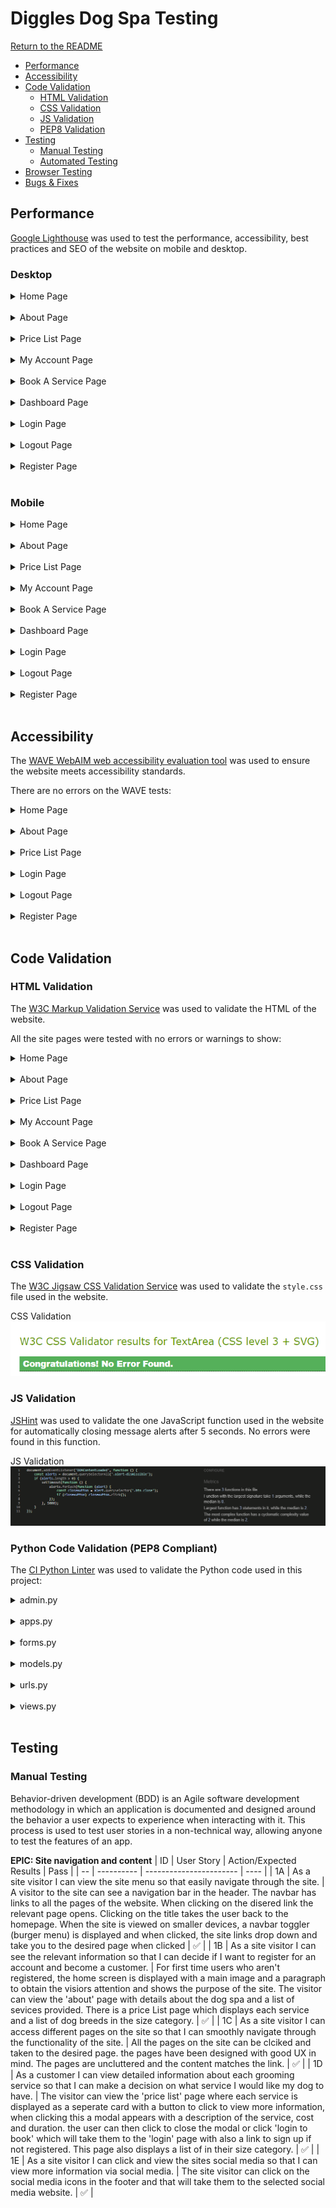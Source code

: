 # Diggles Dog Spa Testing

[Return to the README](README.md)

- [Performance](#performance)
- [Accessibility](#accessibility)
- [Code Validation](#code-validation)
  - [HTML Validation](#html-validation)
  - [CSS Validation](#css-validation)
  - [JS Validation](#js-validation)
  - [PEP8 Validation](#python-code-validation)
- [Testing](#testing)
  - [Manual Testing](#manual-testing)
  - [Automated Testing](#automated-testing)
- [Browser Testing](#browser-testing)
- [Bugs & Fixes](#bugs-and-fixes)

## Performance

[Google Lighthouse](https://developer.chrome.com/docs/lighthouse/overview/) was used to test the performance, accessibility, best practices and SEO of the website on mobile and desktop.

### Desktop

<details>
<summary>Home Page</summary>
<img src="static/documentation/lighthouse_tests/desktop-home.png">
</details>

<br>

<details>
<summary>About Page</summary>
<img src="static/documentation/lighthouse_tests/desktop-about.png">
</details>

<br>

<details>
<summary>Price List Page</summary>
<img src="static/documentation/lighthouse_tests/desktop-pricelist.png">
</details>

<br>

<details>
<summary>My Account Page</summary>
<img src="static/documentation/lighthouse_tests/desktop-myaccount.png">
</details>

<br>

<details>
<summary>Book A Service Page</summary>
<img src="static/documentation/lighthouse_tests/desktop-booking.png">
</details>

<br>

<details>
<summary>Dashboard Page</summary>
<img src="static/documentation/lighthouse_tests/desktop-dashboard.png">
</details>

<br>

<details>
<summary>Login Page</summary>
<img src="static/documentation/lighthouse_tests/desktop-login.png">
</details>

<br>

<details>
<summary>Logout Page</summary>
<img src="static/documentation/lighthouse_tests/desktop-logout.png">
</details>

<br>

<details>
<summary>Register Page</summary>
<img src="static/documentation/lighthouse_tests/desktop-register.png">
</details>

<br>

### Mobile

<details>
<summary>Home Page</summary>
<img src="static/documentation/lighthouse_tests/mobile-home.png">
</details>

<br>

<details>
<summary>About Page</summary>
<img src="static/documentation/lighthouse_tests/mobile-about.png">
</details>

<br>

<details>
<summary>Price List Page</summary>
<img src="static/documentation/lighthouse_tests/mobile-pricelist.png">
</details>

<br>

<details>
<summary>My Account Page</summary>
<img src="static/documentation/lighthouse_tests/mobile-myaccount.png">
</details>

<br>

<details>
<summary>Book A Service Page</summary>
<img src="static/documentation/lighthouse_tests/mobile-booking.png">
</details>

<br>

<details>
<summary>Dashboard Page</summary>
<img src="static/documentation/lighthouse_tests/mobile-dashboard.png">
</details>

<br>

<details>
<summary>Login Page</summary>
<img src="static/documentation/lighthouse_tests/mobile-login.png">
</details>

<br>

<details>
<summary>Logout Page</summary>
<img src="static/documentation/lighthouse_tests/mobile-logout.png">
</details>

<br>

<details>
<summary>Register Page</summary>
<img src="static/documentation/lighthouse_tests/mobile-register.png">
</details>

<br>

## Accessibility

The [WAVE WebAIM web accessibility evaluation tool](https://wave.webaim.org/) was used to ensure the website meets accessibility standards.

There are no errors on the WAVE tests:

<details>
<summary>Home Page</summary>
<img src="static/documentation/wave_tests/wave-home.png">
</details>

<br>

<details>
<summary>About Page</summary>
<img src="static/documentation/wave_tests/wave-about.png">
</details>

<br>

<details>
<summary>Price List Page</summary>
<img src="static/documentation/wave_tests/wave-pricelist.png">
</details>

<br>

<details>
<summary>Login Page</summary>
<img src="static/documentation/wave_tests/wave-login.png">
</details>

<br>

<details>
<summary>Logout Page</summary>
<img src="static/documentation/wave_tests/wave-logout.png">
</details>

<br>

<details>
<summary>Register Page</summary>
<img src="static/documentation/wave_tests/wave-register.png">
</details>

<br>

## Code Validation

### HTML Validation

The [W3C Markup Validation Service](https://validator.w3.org/) was used to validate the HTML of the website.

All the site pages were tested with no errors or warnings to show:

<details>
<summary>Home Page</summary>
<img src="static/documentation/html_tests/html-home.png">
</details>

<br>

<details>
<summary>About Page</summary>
<img src="static/documentation/html_tests/html-about.png">
</details>

<br>

<details>
<summary>Price List Page</summary>
<img src="static/documentation/html_tests/html-pricelist.png">
</details>

<br>

<details>
<summary>My Account Page</summary>
<img src="static/documentation/html_tests/html-myaccount.png">
</details>

<br>

<details>
<summary>Book A Service Page</summary>
<img src="static/documentation/html_tests/html-booking.png">
</details>

<br>

<details>
<summary>Dashboard Page</summary>
<img src="static/documentation/html_tests/html-dashboard.png">
</details>

<br>

<details>
<summary>Login Page</summary>
<img src="static/documentation/html_tests/html-login.png">
</details>

<br>

<details>
<summary>Logout Page</summary>
<img src="static/documentation/html_tests/html-logout.png">
</details>

<br>

<details>
<summary>Register Page</summary>
<img src="static/documentation/html_tests/html-signup.png">
</details>

<br>

### CSS Validation

The [W3C Jigsaw CSS Validation Service](https://jigsaw.w3.org/css-validator/) was used to validate the `style.css` file used in the website.

<summary>CSS Validation</summary>
<img src="static/documentation/css_js_tests/css-validation.png">

<br>

### JS Validation

[JSHint](https://jshint.com/) was used to validate the one JavaScript function used in the website for automatically closing message alerts after 5 seconds. No errors were found in this function.

<summary>JS Validation</summary>
<img src="static/documentation/css_js_tests/js-validation.png">

<br>

### Python Code Validation (PEP8 Compliant)

The [CI Python Linter](https://pep8ci.herokuapp.com/) was used to validate the Python code used in this project:

<details>
<summary>admin.py</summary>
<img src="static/documentation/python_tests/admin-pep8.png">
</details>

<br>

<details>
<summary>apps.py</summary>
<img src="static/documentation/python_tests/apps-pep8.png">
</details>

<br>

<details>
<summary>forms.py</summary>
<img src="static/documentation/python_tests/forms-pep8.png">
</details>

<br>

<details>
<summary>models.py</summary>
<img src="static/documentation/python_tests/models-pep8.png">
</details>

<br>

<details>
<summary>urls.py</summary>
<img src="static/documentation/python_tests/urls-pep8.png">
</details>

<br>

<details>
<summary>views.py</summary>
<img src="static/documentation/python_tests/views-pep8.png">
</details>

<br>

## Testing

### Manual Testing

Behavior-driven development (BDD) is an Agile software development methodology in which an application is documented and designed around the behavior a user expects to experience when interacting with it. This process is used to test user stories in a non-technical way, allowing anyone to test the features of an app.

**EPIC: Site navigation and content**
| ID | User Story | Action/Expected Results | Pass |
| -- | ---------- | ----------------------- | ---- |
| 1A | As a site visitor I can view the site menu so that easily navigate through the site. | A visitor to the site can see a navigation bar in the header. The navbar has links to all the pages of the website. When clicking on the disered link the relevant page opens. Clicking on the title takes the user back to the homepage. When the site is viewed on smaller devices, a navbar toggler (burger menu) is displayed and when clicked, the site links drop down and take you to the desired page when clicked | :white_check_mark: |
| 1B | As a site visitor I can see the relevant information so that I can decide if I want to register for an account and become a customer. | For first time users who aren't registered, the home screen is displayed with a main image and a paragraph to obtain the visiors attention and shows the purpose of the site. The visitor can view the 'about' page with details about the dog spa and a list of sevices provided. There is a price List page which displays each service and a list of dog breeds in the size category. | :white_check_mark: |
| 1C | As a site visitor I can access different pages on the site so that I can smoothly navigate through the functionality of the site. | All the pages on the site can be clciked and taken to the desired page. the pages have been designed with good UX in mind. The pages are uncluttered and the content matches the link. | :white_check_mark: |
| 1D | As a customer I can view detailed information about each grooming service so that I can make a decision on what service I would like my dog to have. | The visitor can view the 'price list' page where each service is displayed as a seperate card with a button to click to view more information, when clicking this a modal appears with a description of the service, cost and duration. the user can then click to close the modal or click 'login to book' which will take them to the 'login' page with also a link to sign up if not registered. This page also displays a list of in their size category. | :white_check_mark: |
| 1E | As a site visitor I can click and view the sites social media so that I can view more information via social media. | The site visitor can click on the social media icons in the footer and that will take them to the selected social media website. | :white_check_mark: |
